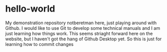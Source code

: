 # hello-world
My demonstration repository
notberetman here, just playing around with Github. I would like to use Git to develop some technical manuals and I am just learning how things work. This seems striaght forward here on the website, but I haven't got the hang of Github Desktop yet. So this is just for learning how to commit changes
